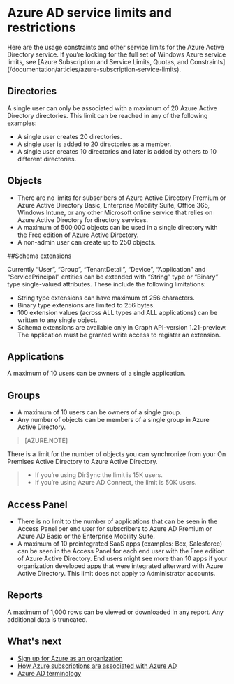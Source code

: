 <properties
	pageTitle="Azure AD service limits and restrictions"
	description="Usage constraints and other service limits for the Azure Active Directory service."
	services="active-directory"
	documentationCenter=""
	authors="curtand"
	manager="stevenpo"
	editor=""/>

<tags
	ms.service="active-directory"
	ms.date="09/21/2015"
	wacn.date=""/>

# Azure AD service limits and restrictions

<!-- keep by customization: begin --> Here are the usage constraints and other service limits for the Azure Active Directory service. <!-- keep by customization: end --> If you’re looking for the full set of Windows Azure service limits, see [Azure Subscription and Service Limits, Quotas, and Constraints](/documentation/articles/azure-subscription-service-limits).

<!-- deleted by customization
[AZURE.INCLUDE [AAD-service-limits](../includes/active-directory-service-limits-include.md)]
-->
<!-- keep by customization: begin -->
## Directories

A single user can only be associated with a maximum of 20 Azure Active Directory directories. This limit can be reached in any of the following examples:

- A single user creates 20 directories.
- A single user is added to 20 directories as a member.
- A single user creates 10 directories and later is added by others to 10 different directories.

## Objects

- There are no limits for subscribers of Azure Active Directory Premium or Azure Active Directory Basic, Enterprise Mobility Suite, Office 365, Windows Intune, or any other Microsoft online service that relies on Azure Active Directory for directory services.
- A maximum of 500,000 objects can be used in a single directory with the Free edition of Azure Active Directory.
- A non-admin user can create up to 250 objects.

##Schema extensions

Currently “User”, “Group”, “TenantDetail”, “Device”, “Application” and “ServicePrincipal” entities can be extended with “String” type or “Binary” type single-valued attributes. These include the following limitations:

- String type extensions can have maximum of 256 characters.
- Binary type extensions are limited to 256 bytes.
- 100 extension values (across ALL types and ALL applications) can be written to any single object.
- Schema extensions are available only in Graph API-version 1.21-preview. The application must be granted write access to register an extension.

## Applications

A maximum of 10 users can be owners of a single application.

## Groups 

- A maximum of 10 users can be owners of a single group.
- Any number of objects can be members of a single group in Azure Active Directory.


> [AZURE.NOTE]
> 
There is a limit for the number of objects you can synchronize from your On Premises Active Directory to Azure Active Directory.  
> - If you’re using DirSync the limit is 15K users.  
> - If you’re using Azure AD Connect, the limit is 50K users. 

## Access Panel

- There is no limit to the number of applications that can be seen in the Access Panel per end user for subscribers to Azure AD Premium or Azure AD Basic or the Enterprise Mobility Suite.
- A maximum of 10 preintegrated SaaS apps (examples: Box, Salesforce) can be seen in the Access Panel for each end user with the Free edition of Azure Active Directory. End users might see more than 10 apps if your organization developed apps that were integrated afterward with Azure Active Directory. This limit does not apply to Administrator accounts.

## Reports

A maximum of 1,000 rows can be viewed or downloaded in any report. Any additional data is truncated. 
<!-- keep by customization: end -->

## What's next
- [Sign up for Azure as an organization](/documentation/articles/sign-up-organization)
- [How Azure subscriptions are associated with Azure AD](/documentation/articles/active-directory-how-subscriptions-associated-directory)
- [Azure AD terminology](/documentation/articles/active-directory-terminology)
